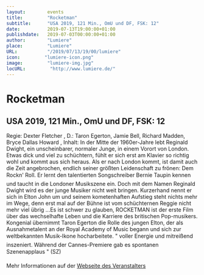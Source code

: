 ```yaml
---
layout:        events
title:         "Rocketman"
subtitle:      "USA 2019, 121 Min., OmU und DF, FSK: 12"
date:          2019-07-13T19:00:00+01:00
publishdate:   2019-07-03T00:00:00+01:00
author:        "Lumiere"
place:         "Lumiere"
URL:           "/2019/07/13/19/00/lumiere"
icon:         "lumiere-icon.png"
image:         "lumiere-img.jpg"
locURL:         "http://www.lumiere.de/"
---
```


Rocketman
===========

USA 2019, 121 Min., OmU und DF, FSK: 12
-----------

Regie: Dexter Fletcher , D.: Taron Egerton, Jamie Bell, Richard Madden, Bryce Dallas Howard , Inhalt: In der Mitte der 1960er-Jahre lebt Reginald Dwight, ein unscheinbarer, normaler Junge, in einem Vorort von London. Etwas dick und viel zu schüchtern, fühlt er sich erst am Klavier so richtig wohl und kommt aus sich heraus. Als er nach London kommt, ist damit auch die Zeit angebrochen, endlich seiner größten Leidenschaft zu frönen: Dem Rockn' Roll. Er lernt den talentierten Songschreiber Bernie Taupin kennen und taucht in die Londoner Musikszene ein. Doch mit dem Namen Reginald Dwight wird es der junge Musiker nicht weit bringen. Kurzerhand nennt er sich in Elton John um und seinem kometenhaften Aufstieg steht nichts mehr im Wege, denn erst mal auf der Bühne ist vom schüchternen Reggie nicht mehr viel übrig ...Es ist schwer zu glauben, ROCKETMAN ist der erste Film über das wechselhafte Leben und die Karriere des britischen Pop-musikers. Kongenial übernimmt Taron Egerton die Rolle des jungen Elton, der als Ausnahmetalent an der Royal Academy of Music begann und sich zur weltbekannten Musik-Ikone hocharbeitete. " voller Energie und mitreißend inszeniert. Während der Cannes-Premiere gab es spontanen Szenenapplaus " (SZ)

Mehr Informationen auf der [Webseite des Veranstalters](http://www.lumiere.de/19/07/rocket.htm)
